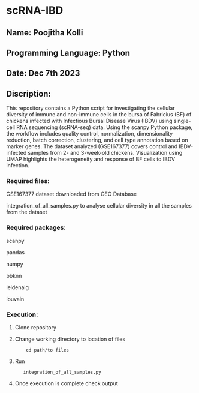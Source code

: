 # scRNA-IBD
## Name: Poojitha Kolli
## Programming Language: Python 
## Date: Dec 7th 2023
## Discription:
   This repository contains a Python script for investigating the cellular diversity of immune and non-immune cells in the bursa of Fabricius (BF) of chickens infected with Infectious Bursal Disease Virus (IBDV) using single-cell RNA sequencing (scRNA-seq) data. Using the scanpy Python package, the workflow includes quality control, normalization, dimensionality reduction, batch correction, clustering, and cell type annotation based on marker genes. The dataset analyzed (GSE167377) covers control and IBDV-infected samples from 2- and 3-week-old chickens. Visualization using UMAP highlights the heterogeneity and response of BF cells to IBDV infection.

### Required files:
GSE167377 dataset downloaded from GEO Database

integration_of_all_samples.py to analyse cellular diversity in all the samples from the dataset

### Required packages: 
scanpy

pandas

numpy

bbknn

leidenalg

louvain

### Execution:
1. Clone repository
2. Change working directory to location of files
          
           cd path/to files
          
3. Run
         
          integration_of_all_samples.py

4. Once execution is complete check output

